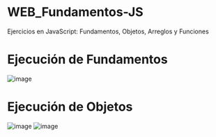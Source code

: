 # WEB_Fundamentos-JS
Ejercicios en JavaScript: Fundamentos, Objetos, Arreglos y Funciones

# Ejecución de Fundamentos
![image](https://github.com/dilan-flores/WEB_Fundamentos-JS/assets/117755180/241350d5-5715-4948-978f-4cb444fbd4f4)

# Ejecución de Objetos
![image](https://github.com/dilan-flores/WEB_Fundamentos-JS/assets/117755180/880d8d26-97a1-48d0-a888-6137348e1ba1)
![image](https://github.com/dilan-flores/WEB_Fundamentos-JS/assets/117755180/c462c09a-1c7c-458c-98fd-47b67e1374de)

